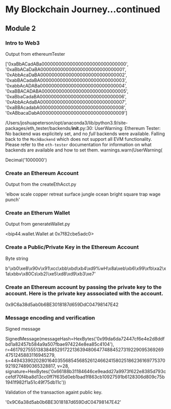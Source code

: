 # My Blockchain Journey...continued


## Module 2

### Intro to Web3

Output from ethereumTester

['0xaBbACadABa000000000000000000000000000000', 
'0xaBbACaDaBA000000000000000000000000000001', 
'0xAbbAcaDaBA000000000000000000000000000002', 
'0xabBACadaBA000000000000000000000000000003', 
'0xabbAcADABa000000000000000000000000000004', 
'0xaBBACADABA000000000000000000000000000005', 
'0xaBbaCadaBA000000000000000000000000000006', 
'0xAbbAcAdaBA000000000000000000000000000007', 
'0xaBBAcadabA000000000000000000000000000008', 
'0xABbacaDabA000000000000000000000000000009']

/Users/joshuapeterson/opt/anaconda3/lib/python3.9/site-packages/eth_tester/backends/__init__.py:30: UserWarning: Ethereum Tester: No backend was explicitely set, and no *full* backends were available.  Falling back to the `MockBackend` which does not support all EVM functionality.  Please refer to the `eth-tester` documentation for information on what backends are available and how to set them.
  warnings.warn(UserWarning(

Decimal('1000000')

### Create an Ethereum Account

Output from the createEthAcct.py

'elbow scale copper retreat surface jungle ocean bright square trap wage punch'

### Create an Etherum Wallet

Output from generateWallet.py

<bip44.wallet.Wallet at 0x7f82cbe5adc0>

### Create a Public/Private Key in the Ethereum Account

Byte string

b'\xb0\xe8\x90v\x91\xcc\xbb\xbd\xb4\xd9%wH\x8a\xeb\xb6\x99\xfb\xa2\x1a\xbbv\x80Cs\xb2)\xe5\xd8\xd9\xb3\xe7'

### Create an Ethereum account by passing the private key to the account.  Here is the private key asssociated with the account.

0x9C6a38d5ab0b6BE3018187d659DdC04798147E42

### Message encoding and verification

Signed message

SignedMessage(messageHash=HexBytes('0x99da6da72447cf6e4e2d8ddfbd1a82457b584a9a507fbae974224e8ea85c4104'), r=46179275551383848529172213639480647748845273192290953692694751245883116945279, s=44943390202801640355685456852612466241580251862361697753709219274890365328817, v=28, signature=HexBytes('0x66188b31184646ce9eadd27a9973f622e8385d793ccefdf70f4ba8d13cc0ff7f635d0eb1bad1f863cb10927591b6128306d809c75b1941f982f1a51c49f75db11c'))

Validation of the transaction againt public key.

'0x9C6a38d5ab0b6BE3018187d659DdC04798147E42'
